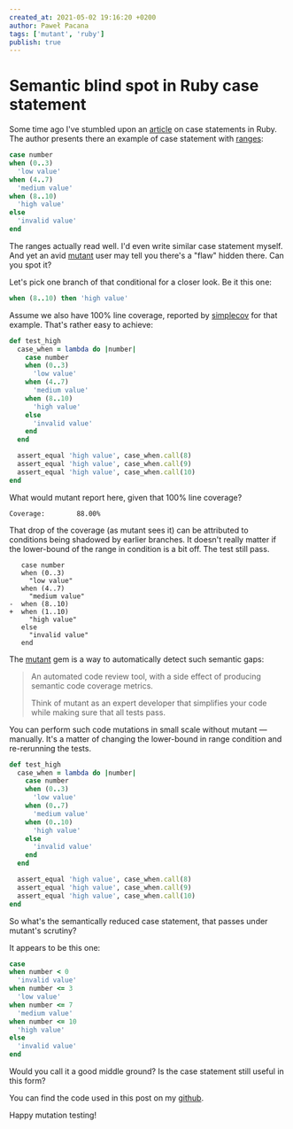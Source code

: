 ```yaml
---
created_at: 2021-05-02 19:16:20 +0200
author: Paweł Pacana
tags: ['mutant', 'ruby']
publish: true
---
```


# Semantic blind spot in Ruby case statement

Some time ago I've stumbled upon an [article](https://twitter.com/RubyInside/status/1387015675567353860) on case statements in Ruby. The author presents there an example of case statement with [ranges](https://ruby-doc.org/core-3.0.1/Range.html):

```ruby
case number
when (0..3)
  'low value'
when (4..7)
  'medium value'
when (8..10)
  'high value'
else
  'invalid value'
end
```

The ranges actually read well. I'd even write similar case statement myself. And yet an avid [mutant](https://github.com/mbj/mutant) user may tell you there's a "flaw" hidden there. Can you spot it?

Let's pick one branch of that conditional for a closer look. Be it this one:

```ruby
when (8..10) then 'high value'
```

Assume we also have 100% line coverage, reported by [simplecov](https://github.com/simplecov-ruby/simplecov) for that example. That's rather easy to achieve:

```ruby
def test_high
  case_when = lambda do |number|
    case number
    when (0..3)
      'low value'
    when (4..7)
      'medium value'
    when (8..10)
      'high value'
    else
      'invalid value'
    end
  end

  assert_equal 'high value', case_when.call(8)
  assert_equal 'high value', case_when.call(9)
  assert_equal 'high value', case_when.call(10)
end
```

What would mutant report here, given that 100% line coverage?

```
Coverage:        88.00%
```

That drop of the coverage (as mutant sees it) can be attributed to conditions being shadowed by earlier branches. It doesn't really matter if the lower-bound of the range in condition is a bit off. The test still pass.

```
   case number
   when (0..3)
     "low value"
   when (4..7)
     "medium value"
-  when (8..10)
+  when (1..10)
     "high value"
   else
     "invalid value"
   end
```

The [mutant](https://github.com/mbj/mutant) gem is a way to automatically detect such semantic gaps:

> An automated code review tool, with a side effect of producing semantic code coverage metrics.
>
> Think of mutant as an expert developer that simplifies your code while making sure that all tests pass.

You can perform such code mutations in small scale without mutant — manually. It's a matter of changing the lower-bound in range condition and re-rerunning the tests.

```ruby
def test_high
  case_when = lambda do |number|
    case number
    when (0..3)
      'low value'
    when (0..7)
      'medium value'
    when (0..10)
      'high value'
    else
      'invalid value'
    end
  end

  assert_equal 'high value', case_when.call(8)
  assert_equal 'high value', case_when.call(9)
  assert_equal 'high value', case_when.call(10)
end
```

So what's the semantically reduced case statement, that passes under mutant's scrutiny?

It appears to be this one:

```ruby
case
when number < 0
  'invalid value'
when number <= 3
  'low value'
when number <= 7
  'medium value'
when number <= 10
  'high value'
else
  'invalid value'
end
```

Would you call it a good middle ground? Is the case statement still useful in this form?

You can find the code used in this post on my [github](https://github.com/pawelpacana/case-mutant).

Happy mutation testing!
